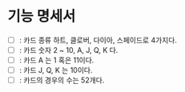 # 기능 명세서
- [ ] : 카드 종류 하트, 클로버, 다이아, 스페이드로 4가지다.
- [ ] : 카드 숫자 2 ~ 10, A, J, Q, K 다.
- [ ] : 카드 A 는 1 혹은 11이다.
- [ ] : 카드 J, Q, K 는 10이다.
- [ ] : 카드의 경우의 수는 52개다.
